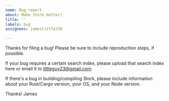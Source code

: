 ```yaml
---
name: Bug report
about: Make Stork better!
title: ''
labels: bug
assignees: jameslittle230

---
```


Thanks for filing a bug! Please be sure to include reproduction steps, if possible.

If your bug requires a certain search index, please upload that search index here or email it to littleguy23@gmail.com.

If there's a bug in building/compiling Stork, please include information about your Rust/Cargo version, your OS, and your Node version. 

Thanks!
James
